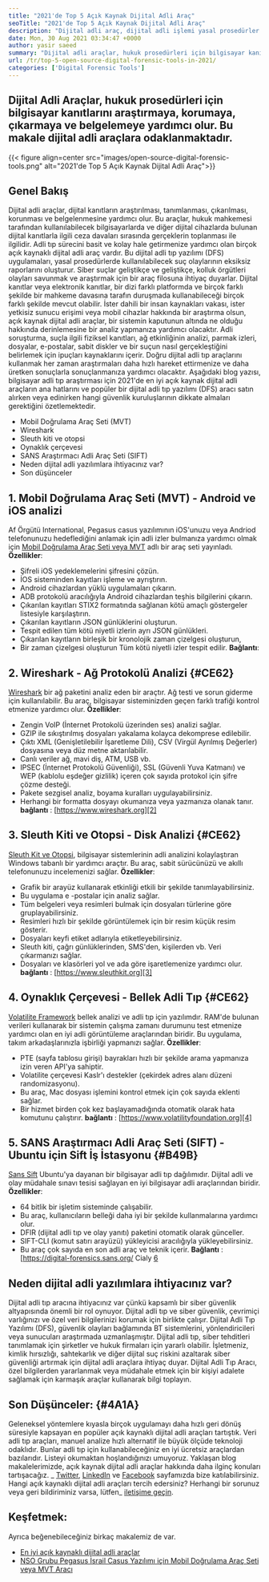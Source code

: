 ```yaml
---
title: "2021'de Top 5 Açık Kaynak Dijital Adli Araç" 
seoTitle: "2021'de Top 5 Açık Kaynak Dijital Adli Araç" 
description: "Dijital adli araç, dijital adli işlemi yasal prosedürler için basit ve kolay hale getirmeye yardımcı olur. Bu makalede açık kaynaklı dijital adli araçlar listelenmektedir." 
date: Mon, 30 Aug 2021 03:34:47 +0000
author: yasir saeed
summary: "Dijital adli araçlar, hukuk prosedürleri için bilgisayar kanıtlarını araştırmaya, korumaya, çıkarmaya ve belgelemeye yardımcı olur. Bu makale dijital adli araçlara odaklanmaktadır." 
url: /tr/top-5-open-source-digital-forensic-tools-in-2021/
categories: ['Digital Forensic Tools']
---
```


## Dijital Adli Araçlar, hukuk prosedürleri için bilgisayar kanıtlarını araştırmaya, korumaya, çıkarmaya ve belgelemeye yardımcı olur. Bu makale dijital adli araçlara odaklanmaktadır.

{{< figure align=center src="images/open-source-digital-forensic-tools.png" alt="2021'de Top 5 Açık Kaynak Dijital Adli Araç">}}


## **Genel Bakış** 
Dijital adli araçlar, dijital kanıtların araştırılması, tanımlanması, çıkarılması, korunması ve belgelenmesine yardımcı olur. Bu araçlar, hukuk mahkemesi tarafından kullanılabilecek bilgisayarlarda ve diğer dijital cihazlarda bulunan dijital kanıtlarla ilgili ceza davaları sırasında gerçeklerin toplanması ile ilgilidir. Adli tıp sürecini basit ve kolay hale getirmenize yardımcı olan birçok açık kaynaklı dijital adli araç vardır. Bu dijital adli tıp yazılımı (DFS) uygulamaları, yasal prosedürlerde kullanılabilecek suç olaylarının eksiksiz raporlarını oluşturur. Siber suçlar geliştikçe ve geliştikçe, kolluk örgütleri olayları savunmak ve araştırmak için bir araç filosuna ihtiyaç duyarlar.
Dijital kanıtlar veya elektronik kanıtlar, bir dizi farklı platformda ve birçok farklı şekilde bir mahkeme davasına tarafın duruşmada kullanabileceği birçok farklı şekilde mevcut olabilir. İster dahili bir insan kaynakları vakası, ister yetkisiz sunucu erişimi veya mobil cihazlar hakkında bir araştırma olsun, açık kaynak dijital adli araçlar, bir sistemin kaputunun altında ne olduğu hakkında derinlemesine bir analiz yapmanıza yardımcı olacaktır. Adli soruşturma, suçla ilgili fiziksel kanıtları, ağ etkinliğinin analizi, parmak izleri, dosyalar, e-postalar, sabit diskler ve bir suçun nasıl gerçekleştiğini belirlemek için ipuçları kaynaklarını içerir. Doğru dijital adli tıp araçlarını kullanmak her zaman araştırmaları daha hızlı hareket ettirmenize ve daha üretken sonuçlarla sonuçlanmanıza yardımcı olacaktır.
Aşağıdaki blog yazısı, bilgisayar adli tıp araştırması için 2021'de en iyi açık kaynak dijital adli araçların ana hatlarını ve popüler bir dijital adli tıp yazılımı (DFS) aracı satın alırken veya edinirken hangi güvenlik kuruluşlarının dikkate almaları gerektiğini özetlemektedir.
  * Mobil Doğrulama Araç Seti (MVT)
  * Wireshark
  * Sleuth kiti ve otopsi
  * Oynaklık çerçevesi
  * SANS Araştırmacı Adli Araç Seti (SIFT)
  * Neden dijital adli yazılımlara ihtiyacınız var?
  * Son düşünceler

## 1. Mobil Doğrulama Araç Seti (MVT) - Android ve iOS analizi
Af Örgütü International, Pegasus casus yazılımının iOS'unuzu veya Andriod telefonunuzu hedeflediğini anlamak için adli izler bulmanıza yardımcı olmak için [Mobil Doğrulama Araç Seti veya MVT][1] adlı bir araç seti yayınladı.
**Özellikler**:
  * Şifreli iOS yedeklemelerini şifresini çözün.
  * İOS sisteminden kayıtları işleme ve ayrıştırın.
  * Android cihazlardan yüklü uygulamaları çıkarın.
  * ADB protokolü aracılığıyla Android cihazlardan teşhis bilgilerini çıkarın.
  * Çıkarılan kayıtları STIX2 formatında sağlanan kötü amaçlı göstergeler listesiyle karşılaştırın.
  * Çıkarılan kayıtların JSON günlüklerini oluşturun.
  * Tespit edilen tüm kötü niyetli izlerin ayrı JSON günlükleri.
  * Çıkarılan kayıtların birleşik bir kronolojik zaman çizelgesi oluşturun,
  * Bir zaman çizelgesi oluşturun Tüm kötü niyetli izler tespit edilir.
**Bağlantı**:

## 2. Wireshark - Ağ Protokolü Analizi   {#CE62}
[Wireshark][2] bir ağ paketini analiz eden bir araçtır. Ağ testi ve sorun giderme için kullanılabilir. Bu araç, bilgisayar sisteminizden geçen farklı trafiği kontrol etmenize yardımcı olur.
**Özellikler**:
  * Zengin VoIP (İnternet Protokolü üzerinden ses) analizi sağlar.
  * GZIP ile sıkıştırılmış dosyaları yakalama kolayca dekomprese edilebilir.
  * Çıktı XML (Genişletilebilir İşaretleme Dili), CSV (Virgül Ayrılmış Değerler) dosyasına veya düz metne aktarılabilir.
  * Canlı veriler ağ, mavi diş, ATM, USB vb.
  * IPSEC (İnternet Protokolü Güvenliği), SSL (Güvenli Yuva Katmanı) ve WEP (kablolu eşdeğer gizlilik) içeren çok sayıda protokol için şifre çözme desteği.
  * Pakete sezgisel analiz, boyama kuralları uygulayabilirsiniz.
  * Herhangi bir formatta dosyayı okumanıza veya yazmanıza olanak tanır.
**bağlantı** : [https://www.wireshark.org][2]

## 3. Sleuth Kiti ve Otopsi - Disk Analizi   {#CE62}
[Sleuth Kit ve Otopsi][3], bilgisayar sistemlerinin adli analizini kolaylaştıran Windows tabanlı bir yardımcı araçtır. Bu araç, sabit sürücünüzü ve akıllı telefonunuzu incelemenizi sağlar.
**Özellikler**:
  * Grafik bir arayüz kullanarak etkinliği etkili bir şekilde tanımlayabilirsiniz.
  * Bu uygulama e -postalar için analiz sağlar.
  * Tüm belgeleri veya resimleri bulmak için dosyaları türlerine göre gruplayabilirsiniz.
  * Resimleri hızlı bir şekilde görüntülemek için bir resim küçük resim gösterir.
  * Dosyaları keyfi etiket adlarıyla etiketleyebilirsiniz.
  * Sleuth kiti, çağrı günlüklerinden, SMS'den, kişilerden vb. Veri çıkarmanızı sağlar.
  * Dosyaları ve klasörleri yol ve ada göre işaretlemenize yardımcı olur.
**bağlantı** : [https://www.sleuthkit.org][3]

## 4. Oynaklık Çerçevesi - Bellek Adli Tıp   {#CE62}
[Volatilite Framework][4] bellek analizi ve adli tıp için yazılımdır. RAM'de bulunan verileri kullanarak bir sistemin çalışma zamanı durumunu test etmenize yardımcı olan en iyi adli görüntüleme araçlarından biridir. Bu uygulama, takım arkadaşlarınızla işbirliği yapmanızı sağlar.
**Özellikler**:
  * PTE (sayfa tablosu girişi) bayrakları hızlı bir şekilde arama yapmanıza izin veren API'ya sahiptir.
  * Volatilite çerçevesi Kaslr'ı destekler (çekirdek adres alanı düzeni randomizasyonu).
  * Bu araç, Mac dosyası işlemini kontrol etmek için çok sayıda eklenti sağlar.
  * Bir hizmet birden çok kez başlayamadığında otomatik olarak hata komutunu çalıştırır.
**bağlantı** : [https://www.volatilityfoundation.org][4]

## 5. SANS Araştırmacı Adli Araç Seti (SIFT) - Ubuntu için Sift İş İstasyonu   {#B49B}
[Sans Sift][5] Ubuntu'ya dayanan bir bilgisayar adli tıp dağılımıdır. Dijital adli ve olay müdahale sınavı tesisi sağlayan en iyi bilgisayar adli araçlarından biridir.
**Özellikler**:
  * 64 bitlik bir işletim sisteminde çalışabilir.
  * Bu araç, kullanıcıların belleği daha iyi bir şekilde kullanmalarına yardımcı olur.
  * DFIR (dijital adli tıp ve olay yanıtı) paketini otomatik olarak günceller.
  * SIFT-CLI (komut satırı arayüzü) yükleyicisi aracılığıyla yükleyebilirsiniz.
  * Bu araç çok sayıda en son adli araç ve teknik içerir.
**Bağlantı** : [https://digital-forensics.sans.org/ Cialy [6]

## Neden dijital adli yazılımlara ihtiyacınız var?
Dijital adli tıp aracına ihtiyacınız var çünkü kapsamlı bir siber güvenlik altyapısında önemli bir rol oynuyor. Dijital adli tıp ve siber güvenlik, çevrimiçi varlığınızı ve özel veri bilgilerinizi korumak için birlikte çalışır. Dijital Adli Tıp Yazılımı (DFS), güvenlik olayları bağlamında BT sistemlerini, yönlendiricileri veya sunucuları araştırmada uzmanlaşmıştır.
Dijital adli tıp, siber tehditleri tanımlamak için şirketler ve hukuk firmaları için yararlı olabilir. İşletmeniz, kimlik hırsızlığı, sahtekarlık ve diğer dijital suç riskini azaltarak siber güvenliği artırmak için dijital adli araçlara ihtiyaç duyar. Dijital Adli Tıp Aracı, özel bilgilerden yararlanmak veya müdahale etmek için bir kişiyi adalete sağlamak için karmaşık araçlar kullanarak bilgi toplayın.

## Son Düşünceler:   {#4A1A}
Geleneksel yöntemlere kıyasla birçok uygulamayı daha hızlı geri dönüş süresiyle kapsayan en popüler açık kaynaklı dijital adli araçları tartıştık. Veri adli tıp araçları, manuel analize hızlı alternatif ile büyük ölçüde teknoloji odaklıdır. Bunlar adli tıp için kullanabileceğiniz en iyi ücretsiz araçlardan bazılarıdır. Listeyi okumaktan hoşlandığınızı umuyoruz. Yaklaşan blog makalelerimizde, açık kaynak dijital adli araçlar hakkında daha ilginç konuları tartışacağız.
_ [Twitter][7], [LinkedIn][8] ve [Facebook][9] sayfamızda bize katılabilirsiniz. Hangi açık kaynaklı dijital adli araçları tercih edersiniz? Herhangi bir sorunuz veya geri bildiriminiz varsa, lütfen_ [iletişime geçin][10].

## Keşfetmek:
Ayrıca beğenebileceğiniz birkaç makalemiz de var.
  * [En iyi açık kaynaklı dijital adli araçlar][11]
  * [NSO Grubu Pegasus İsrail Casus Yazılımı için Mobil Doğrulama Araç Seti veya MVT Aracı][1]

  
[1]: https://products.containerize.com/digital-forensic-software/mvt/
[2]: https://www.wireshark.org/
[3]: https://www.sleuthkit.org/
[4]: https://www.volatilityfoundation.org/
[5]: https://www.sans.org/tools/sift-workstation/
[6]: https://digital-forensics.sans.org/community/downloads/
[7]: https://twitter.com/containerize_co
[8]: https://www.linkedin.com/company/containerize/
[9]: http://facebook.com/containerize
[10]: mailto:yasir.saeed@aspose.com
[11]: https://products.containerize.com/digital-forensic-software/
